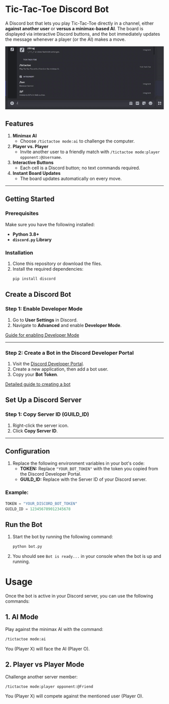 

# Tic-Tac-Toe Discord Bot

A Discord bot that lets you play Tic-Tac-Toe directly in a channel, either **against another user** or **versus a minimax-based AI**. The board is displayed via interactive Discord buttons, and the bot immediately updates the message whenever a player (or the AI) makes a move.

![Tic Tac Toe Demo](./tictactoe-demo.gif)

## Features

1. **Minimax AI**  
   - Choose `/tictactoe mode:ai` to challenge the computer.
2. **Player vs. Player**  
   - Invite another user to a friendly match with `/tictactoe mode:player opponent:@Username`.
3. **Interactive Buttons**  
   - Each cell is a Discord button; no text commands required.
4. **Instant Board Updates**  
   - The board updates automatically on every move. 


---

## Getting Started

### Prerequisites

Make sure you have the following installed:

- **Python 3.8+**
- **`discord.py` Library**

### Installation

1. Clone this repository or download the files.
2. Install the required dependencies:
   ```bash
   pip install discord
   ```

## Create a Discord Bot

### Step 1: Enable Developer Mode

1. Go to **User Settings** in Discord.
2. Navigate to **Advanced** and enable **Developer Mode**.

[Guide for enabling Developer Mode](https://www.partitionwizard.com/partitionmagic/discord-developer-mode.html)

---

### Step 2: Create a Bot in the Discord Developer Portal

1. Visit the [Discord Developer Portal](https://discord.com/developers/applications).
2. Create a new application, then add a bot user.
3. Copy your **Bot Token**.

[Detailed guide to creating a bot](https://www.ionos.at/digitalguide/server/knowhow/discord-bot-erstellen/#:~:text=Aktivieren%20Sie%20in%20Ihrem%20Discord,und%20klicken%20Sie%20%E2%80%9ECreate%E2%80%9C.)


## Set Up a Discord Server

### Step 1: Copy Server ID (GUILD_ID)

1. Right-click the server icon.
2. Click **Copy Server ID**.

---

## Configuration

1. Replace the following environment variables in your bot's code:
   - **TOKEN:** Replace `"YOUR_BOT_TOKEN"` with the token you copied from the Discord Developer Portal.
   - **GUILD_ID:** Replace with the Server ID of your Discord server.

### Example:

```python
TOKEN = "YOUR_DISCORD_BOT_TOKEN"
GUILD_ID = 123456789012345678
```

## Run the Bot

1. Start the bot by running the following command:
   ```bash
   python bot.py
   ```
2. You should see `Bot is ready...` in your console when the bot is up and running.


# Usage

Once the bot is active in your Discord server, you can use the following commands:

## 1. AI Mode
Play against the minimax AI with the command:

```bash
/tictactoe mode:ai
```
You (Player X) will face the AI (Player O).

## 2. Player vs Player Mode
Challenge another server member:

```bash
/tictactoe mode:player opponent:@Friend
```
You (Player X) will compete against the mentioned user (Player O).
